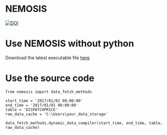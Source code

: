 # NEMOSIS
[![DOI](https://zenodo.org/badge/138520962.svg)](https://zenodo.org/badge/latestdoi/138520962)


# Use NEMOSIS without python
Download the latest executable file [here](https://github.com/UNSW-CEEM/NEMOSIS/releases)

# Use the source code

```
from nemosis import data_fetch_methods

start_time = '2017/01/01 00:00:00'
end_time = '2017/01/01 00:00:00'
table = 'DISPATCHPRICE'
raw_data_cache = 'C:\Users\your_data_storage'

data_fetch_methods.dynamic_data_compiler(start_time, end_time, table, raw_data_cache)

